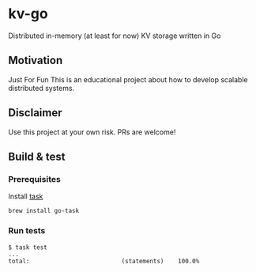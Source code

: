 # kv-go
Distributed in-memory (at least for now) KV storage written in Go

## Motivation
Just For Fun
This is an educational project about how to develop scalable distributed systems.

## Disclaimer
Use this project at your own risk.
PRs are welcome!

## Build & test

### Prerequisites

Install [task](https://github.com/go-task/task)
```
brew install go-task
```

### Run tests
```
$ task test
...
total:							(statements)	100.0%

```